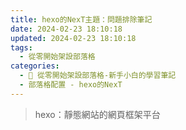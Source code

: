 ```yaml
---
title: hexo的NexT主題：問題排除筆記
date: 2024-02-23 18:10:18
updated: 2024-02-23 18:10:18
tags:
  - 從零開始架設部落格
categories: 
  - 🌴 從零開始架設部落格-新手小白的學習筆記
  - 部落格配置 - hexo的NexT
---
```

>hexo：靜態網站的網頁框架平台
<!-- more -->
